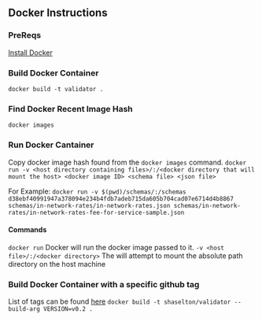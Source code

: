 ## Docker Instructions

### PreReqs
[Install Docker](https://docs.docker.com/get-docker/)

### Build Docker Container
`docker build -t validator .`

### Find Docker Recent Image Hash
`docker images`

### Run Docker Cantainer
Copy docker image hash found from the `docker images` command.
`docker run -v <host directory containing files>/:/<docker directory that will mount the host> <docker image ID> <schema file> <json file>`

For Example:
`docker run -v $(pwd)/schemas/:/schemas d38ebf40991947a378094e234b4fdb7adeb715da605b704cad07e6714d4b8867 schemas/in-network-rates/in-network-rates.json schemas/in-network-rates/in-network-rates-fee-for-service-sample.json`

#### Commands
`docker run` Docker will run the docker image passed to it.
`-v <host file>/:/<docker directory>` The <docker directory> will attempt to mount the absolute path directory on the host machine

### Build Docker Container with a specific github tag
List of tags can be found [here](https://github.com/CMSgov/price-transparency-guide/tags)
`docker build -t shaselton/validator --build-arg VERSION=v0.2 .`
